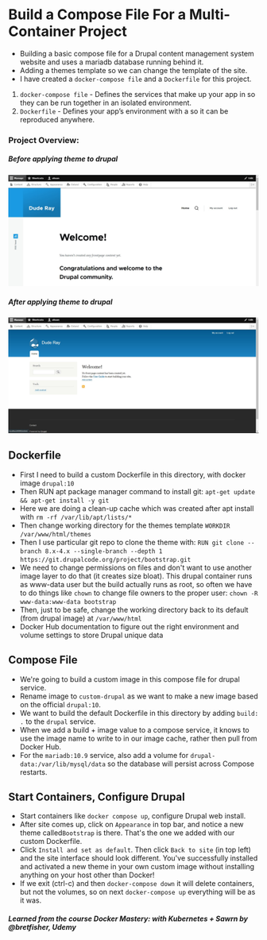 # Build a Compose File For a Multi-Container Project

- Building a basic compose file for a Drupal content management system website and uses a mariadb database running behind it.
- Adding a themes template so we can change the template of the site.
- I have created a `docker-compose file` and a `Dockerfile` for this project.
1. `docker-compose file` - Defines the services that make up your app in so they can be run together in an isolated environment.
2. `Dockerfile` - Defines your app’s environment with a so it can be reproduced anywhere.

### Project Overview:
##### Before applying theme to drupal
![Project Diagram](https://github.com/ahsan598/docker-compose/blob/main/before-theme-applied.jpg)
##### After applying theme to drupal
![Project Diagram](https://github.com/ahsan598/docker-compose/blob/main/after-theme-applied.jpg) 


## Dockerfile

- First I need to build a custom Dockerfile in this directory, with docker image `drupal:10`
- Then RUN apt package manager command to install git: `apt-get update && apt-get install -y git`
- Here we are doing a clean-up cache which was created after apt install with `rm -rf /var/lib/apt/lists/*`
- Then change working directory for the themes template `WORKDIR /var/www/html/themes`
- Then I use particular git repo to clone the theme with:
`RUN git clone --branch 8.x-4.x --single-branch --depth 1 https://git.drupalcode.org/project/bootstrap.git`
- We need to change permissions on files and don't want to use another image layer to do that (it creates size bloat).
This drupal container runs as www-data user but the build actually runs as root, so often we have to do things like `chown` to change file owners to the proper user: `chown -R www-data:www-data bootstrap`
- Then, just to be safe, change the working directory back to its default (from drupal image) at `/var/www/html`
- Docker Hub documentation to figure out the right environment and volume settings to store Drupal unique data

## Compose File

- We're going to build a custom image in this compose file for drupal service.
- Rename image to `custom-drupal` as we want to make a new image based on the official `drupal:10`.
- We want to build the default Dockerfile in this directory by adding `build: .` to the `drupal` service.
- When we add a build + image value to a compose service,
it knows to use the image name to write to in our image cache, rather then pull from Docker Hub.
- For the `mariadb:10.9` service, also add a volume for `drupal-data:/var/lib/mysql/data` so the database will persist across Compose restarts.

## Start Containers, Configure Drupal

- Start containers like `docker compose up`, configure Drupal web install.
- After site comes up, click on `Appearance` in top bar, and notice a new theme called`Bootstrap` is there. That's the one we added with our custom Dockerfile.
- Click `Install and set as default`.
Then click `Back to site` (in top left) and the site interface should look different.
You've successfully installed and activated a new theme in your own custom image without installing anything on your host other than Docker!
- If we exit (ctrl-c) and then `docker-compose down` it will delete containers,
but not the volumes, so on next `docker-compose up` everything will be as it was.




##### Learned from the course Docker Mastery: with Kubernetes + Sawrn by @bretfisher, Udemy